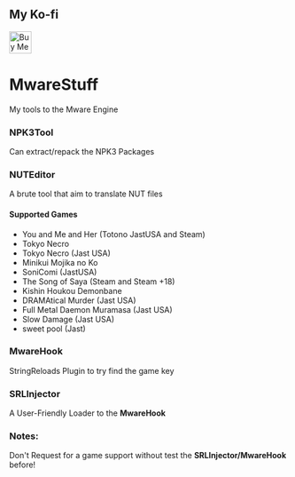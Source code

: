 ## My Ko-fi
<a href='https://ko-fi.com/Z8Z231I4Z' target='_blank'><img height='40' style='border:0px;height:40px;' src='https://cdn.ko-fi.com/cdn/kofi1.png?v=2' border='0' alt='Buy Me a Coffee at ko-fi.com' /></a>

# MwareStuff
My tools to the Mware Engine  

### NPK3Tool
Can extract/repack the NPK3 Packages 

### NUTEditor
A brute tool that aim to translate NUT files

#### Supported Games
- You and Me and Her (Totono JastUSA and Steam)
- Tokyo Necro
- Tokyo Necro (Jast USA)
- Minikui Mojika no Ko
- SoniComi (JastUSA)
- The Song of Saya (Steam and Steam +18)
- Kishin Houkou Demonbane
- DRAMAtical Murder (Jast USA)
- Full Metal Daemon Muramasa (Jast USA)
- Slow Damage (Jast USA)
- sweet pool (Jast)

### MwareHook
StringReloads Plugin to try find the game key

### SRLInjector
A User-Friendly Loader to the **MwareHook**


### Notes:
Don't Request for a game support without test the **SRLInjector/MwareHook** before!
